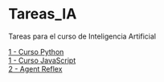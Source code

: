 # Tareas_IA
Tareas para el curso de Inteligencia Artificial

<a href="https://glendyco.github.io/Tareas_IA/Certificado_Python.pdf">1 - Curso Python</a> <br>
<a href="https://glendyco.github.io/Tareas_IA/Certificado_JavaScript.pdf">1 - Curso JavaScript</a>  <br>
<a href="https://glendyco.github.io/Tareas_IA/01_reflex_agent.html">2 - Agent Reflex</a>

